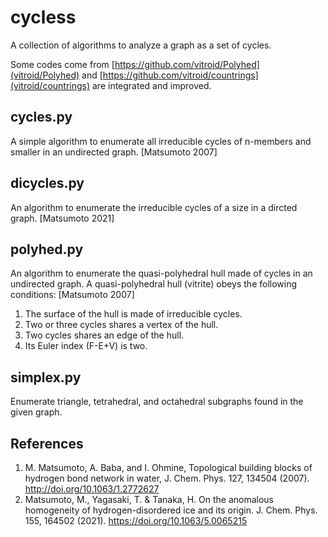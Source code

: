 # cycless

A collection of algorithms to analyze a graph as a set of cycles.

Some codes come from [https://github.com/vitroid/Polyhed](vitroid/Polyhed) and [https://github.com/vitroid/countrings](vitroid/countrings) are integrated and improved.

## cycles.py

A simple algorithm to enumerate all irreducible cycles of n-members and smaller in an undirected graph. [Matsumoto 2007]

## dicycles.py

An algorithm to enumerate the irreducible cycles of a size in a dircted graph. [Matsumoto 2021]

## polyhed.py

An algorithm to enumerate the quasi-polyhedral hull made of cycles in an undirected graph. A quasi-polyhedral hull (vitrite) obeys the following conditions: [Matsumoto 2007]

1. The surface of the hull is made of irreducible cycles.
2. Two or three cycles shares a vertex of the hull.
3. Two cycles shares an edge of the hull.
4. Its Euler index (F-E+V) is two.

## simplex.py

Enumerate triangle, tetrahedral, and octahedral subgraphs found in the given graph.

## References

1. M. Matsumoto, A. Baba, and I. Ohmine, Topological building blocks of hydrogen bond network in water, J. Chem. Phys. 127, 134504 (2007). http://doi.org/10.1063/1.2772627
2. Matsumoto, M., Yagasaki, T. & Tanaka, H. On the anomalous homogeneity of hydrogen-disordered ice and its origin. J. Chem. Phys. 155, 164502 (2021). https://doi.org/10.1063/5.0065215

